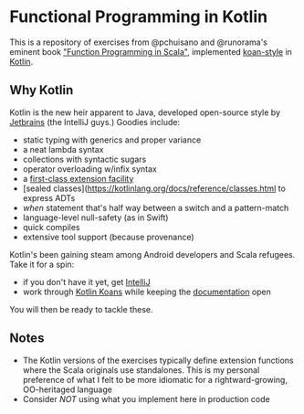 # Functional Programming in Kotlin

This is a repository of exercises from @pchuisano and @runorama's eminent book ["Function Programming in Scala"](https://www.manning.com/books/functional-programming-in-scala), implemented [koan-style](https://sinairv.wordpress.com/2012/05/27/programming-koans-one-of-the-best-ways-to-learn-a-new-language-or-framework) in [Kotlin](http://kotlinlang.org).

## Why Kotlin

Kotlin is the new heir apparent to Java, developed open-source style by [Jetbrains](https://www.jetbrains.com) (the IntelliJ guys.) Goodies include:
- static typing with generics and proper variance
- a neat lambda syntax
- collections with syntactic sugars
- operator overloading w/infix syntax
- a [first-class extension facility](https://kotlinlang.org/docs/reference/extensions.html)
- [sealed classes](https://kotlinlang.org/docs/reference/classes.html to express ADTs
- *when* statement that's half way between a switch and a pattern-match
- language-level null-safety (as in Swift)
- quick compiles
- extensive tool support (because provenance)

Kotlin's been gaining steam among Android developers and Scala refugees. Take it for a spin:
- if you don't have it yet, get [IntelliJ](https://www.jetbrains.com/idea)
- work through [Kotlin Koans](https://kotlinlang.org/docs/tutorials/koans.html) while keeping the [documentation](http://kotlinlang.org/docs/reference) open 

You will then be ready to tackle these.

## Notes

- The Kotlin versions of the exercises typically define extension functions where the Scala originals use standalones. This is my personal preference of what I felt to be more idiomatic for a rightward-growing, OO-heritaged language
- Consider *NOT* using what you implement here in production code
